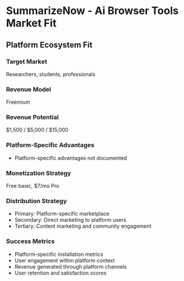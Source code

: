 # SummarizeNow - Ai Browser Tools Market Fit

## Platform Ecosystem Fit

### Target Market
Researchers, students, professionals

### Revenue Model
Freemium

### Revenue Potential
$1,500 / $5,000 / $15,000

### Platform-Specific Advantages
- Platform-specific advantages not documented

### Monetization Strategy
Free basic, $7/mo Pro

### Distribution Strategy
- Primary: Platform-specific marketplace
- Secondary: Direct marketing to platform users
- Tertiary: Content marketing and community engagement

### Success Metrics
- Platform-specific installation metrics
- User engagement within platform context
- Revenue generated through platform channels
- User retention and satisfaction scores
